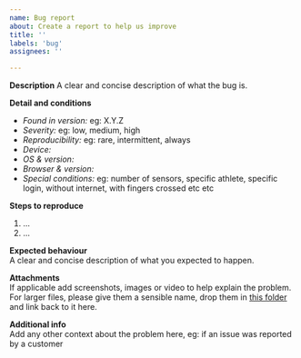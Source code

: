 ```yaml
---
name: Bug report
about: Create a report to help us improve
title: ''
labels: 'bug'
assignees: ''

---
```


**Description**
A clear and concise description of what the bug is.

**Detail and conditions**
- *Found in version:* eg: X.Y.Z
- *Severity:* eg: low, medium, high
- *Reproducibility:* eg: rare, intermittent, always
- *Device:* 
- *OS & version:* 
- *Browser & version:* 
- *Special conditions:* eg: number of sensors, specific athlete, specific login, without internet, with fingers crossed etc etc

**Steps to reproduce**  
1. ...
2. ...

**Expected behaviour**  
A clear and concise description of what you expected to happen.

**Attachments**  
If applicable add screenshots, images or video to help explain the problem.  
For larger files, please give them a sensible name, drop them in [this folder](https://omgplc.sharepoint.com/sites/IMeasureU/Shared%20Documents/Forms/AllItems.aspx?id=%2Fsites%2FIMeasureU%2FShared%20Documents%2FProducts%20%2B%20Projects%2Fimu%2Dstep%2FTesting%2FGithub%20Issue%20Drop%20Folder&p=true&originalPath=aHR0cHM6Ly9vbWdwbGMuc2hhcmVwb2ludC5jb20vOmY6L3MvSU1lYXN1cmVVL0VzZ2dFWmxfcjd4RWdGdURRZHZQb1Z3Qkx5dEZPancxbXA1bWVjaXItdDVDZlE_cnRpbWU9T0MyOGFQLVUyRWc) and link back to it here.

**Additional info**  
Add any other context about the problem here, eg: if an issue was reported by a customer
